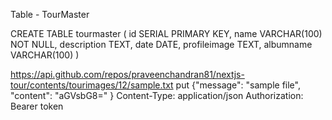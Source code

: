 Table - TourMaster

CREATE TABLE tourmaster (
    id SERIAL PRIMARY KEY,
    name VARCHAR(100) NOT NULL,
    description TEXT,
    date DATE,
    profileimage TEXT,
    albumname VARCHAR(100)
)




https://api.github.com/repos/praveenchandran81/nextjs-tour/contents/tourimages/12/sample.txt
put
{"message": "sample file",
  "content": "aGVsbG8="
}
Content-Type: application/json
Authorization: Bearer token
